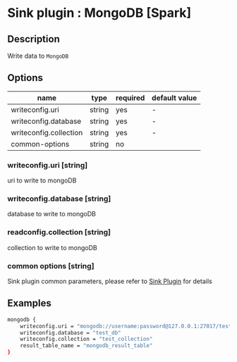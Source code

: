 # Sink plugin : MongoDB [Spark]

## Description

Write data to `MongoDB`

## Options

| name                   | type   | required | default value |
| ---------------------- | ------ | -------- | ------------- |
| writeconfig.uri        | string | yes      | -             |
| writeconfig.database   | string | yes      | -             |
| writeconfig.collection | string | yes      | -             |
| common-options         | string | no       |               |

### writeconfig.uri [string]

uri to write to mongoDB

### writeconfig.database [string]

database to write to mongoDB

### readconfig.collection [string]

collection to write to mongoDB

### common options [string]

Sink plugin common parameters, please refer to [Sink Plugin](./sink-plugin.md) for details

## Examples

```bash
mongodb {
    writeconfig.uri = "mongodb://username:password@127.0.0.1:27017/test_db"
    writeconfig.database = "test_db"
    writeconfig.collection = "test_collection"
    result_table_name = "mongodb_result_table"
}
```
